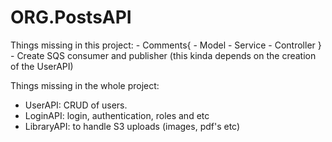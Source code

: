 <h1>ORG.PostsAPI</h1>
Things missing in this project:
- Comments{
	- Model
	- Service
	- Controller
}
- Create SQS consumer and publisher (this kinda depends on the creation of the UserAPI)

Things missing in the whole project:
- UserAPI: CRUD of users.
- LoginAPI: login, authentication, roles and etc
- LibraryAPI: to handle S3 uploads (images, pdf's etc)